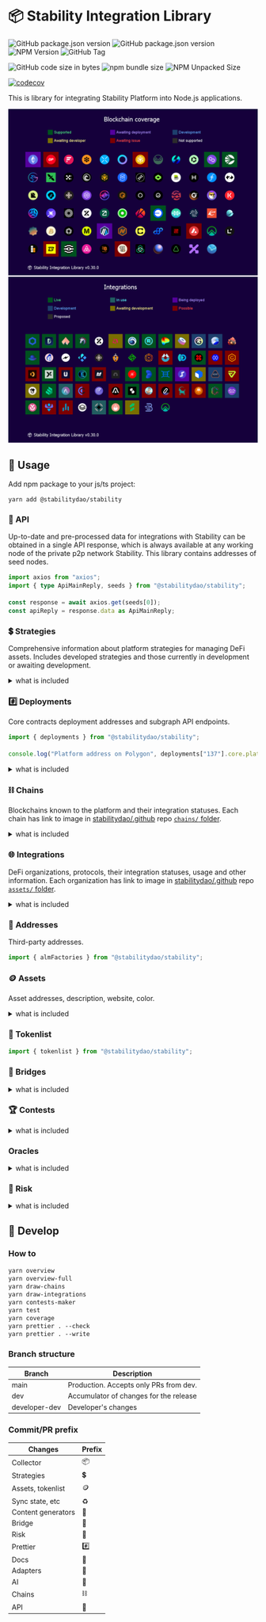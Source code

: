 # 📦 Stability Integration Library

![GitHub package.json version](https://img.shields.io/github/package-json/v/stabilitydao/stability/main)
![GitHub package.json version](https://img.shields.io/github/package-json/v/stabilitydao/stability/dev)
![NPM Version](https://img.shields.io/npm/v/%40stabilitydao%2Fstability?label=NPM%20version)
![GitHub Tag](https://img.shields.io/github/v/tag/stabilitydao/stability)

![GitHub code size in bytes](https://img.shields.io/github/languages/code-size/stabilitydao/stability?label=code%20size)
![npm bundle size](https://img.shields.io/bundlephobia/min/%40stabilitydao%2Fstability?label=NPM%20bundle%20size)
![NPM Unpacked Size](https://img.shields.io/npm/unpacked-size/%40stabilitydao%2Fstability?label=NPM%20unpacked%20size)

[![codecov](https://codecov.io/github/stabilitydao/stability/graph/badge.svg?token=V0JV1WOGMM)](https://codecov.io/github/stabilitydao/stability)

This is library for integrating Stability Platform into Node.js applications.

![](chains.png)
![](integrations.png)

## 🔌 Usage

Add npm package to your js/ts project:

```shell
yarn add @stabilitydao/stability
```

### 📡 API

Up-to-date and pre-processed data for integrations with Stability can be obtained in a single API response, which is
always available at any working node of the private p2p network Stability. This library contains addresses of seed
nodes.

```typescript
import axios from "axios";
import { type ApiMainReply, seeds } from "@stabilitydao/stability";

const response = await axios.get(seeds[0]);
const apiReply = response.data as ApiMainReply;
```

### 💲 Strategies

Comprehensive information about platform strategies for managing DeFi assets. Includes developed strategies and those
currently in development or awaiting development.

<details>
<summary>what is included</summary>

#### Types

- `Strategy`

#### Enums

- `const enum StrategyShortId`
- `enum StrategyState`
- `enum BaseStrategy`

#### Constants

- `strategies: {[shortId in StrategyShortId]:Strategy}`
- `strategyStateDescription: {[state in StrategyState]: string}`
- `baseStrategyContracts: {[baseStrategy in BaseStrategy]: string}`

#### Methods

- `getMerklStrategies()`
- `getALMStrategies()`
- `getStrategyShortId(id: string): StrategyShortId|undefined`
- `getStrategiesTotals(): {[state in StrategyState]: number}`
- `getStrategyProtocols(shortId: StrategyShortId): DeFiProtocol[]`
- `getChainStrategies(chainName: ChainName): Strategy[]`

</details>

### #️⃣ Deployments

Core contracts deployment addresses and subgraph API endpoints.

```typescript
import { deployments } from "@stabilitydao/stability";

console.log("Platform address on Polygon", deployments["137"].core.platform);
```

<details>
<summary>what is included</summary>

#### Types

- `Deployment`

#### Constants

- `deployments: {[chainId:string]:Deployment}`

</details>

### ⛓️ Chains

Blockchains known to the platform and their integration statuses. Each chain has link to image
in [stabilitydao/.github](https://github.com/stabilitydao/.github)
repo [`chains/` folder](https://github.com/stabilitydao/.github/tree/main/chains).

<details>
<summary>what is included</summary>

#### Types

- `Chain`
- `ChainStatusInfo`

#### Enums

- `const enum ChainName`
- `const enum ChainStatus`

#### Constants

- `chains: { [chainId: string]: Chain }`
- `chainStatusInfo: {[status in ChainStatus]: ChainStatusInfo}`

#### Methods

- `getSupportedChainNames(): ChainName[]`
- `getChainsTotals(): {[status in ChainStatus]: number}`
- `getChainByName(chainName: ChainName): Chain`

</details>

### 🌐 Integrations

DeFi organizations, protocols, their integration statuses, usage and other information. Each organization has link to
image in [stabilitydao/.github](https://github.com/stabilitydao/.github)
repo [`assets/` folder](https://github.com/stabilitydao/.github/tree/main/assets).

<details>
<summary>what is included</summary>

#### Types

- `DeFiOrganization`
- `DeFiProtocol`

#### Enums

- `const enum IntegrationStatus`
- `enum DefiCategory`

#### Constants

- `integrations: { [org: string]: DeFiOrganization }`

#### Methods

- `getIntegrationStatus(p: DeFiProtocol): IntegrationStatus`
- `getChainProtocols(chainId: string): DeFiProtocol[]`

</details>

### 📌 Addresses

Third-party addresses.

```typescript
import { almFactories } from "@stabilitydao/stability";
```

### 🪙 Assets

Asset addresses, description, website, color.

<details>
<summary>what is included</summary>

#### Types

- `Asset`
- `TokenData`

#### Constants

- `assets: Asset[]`
- `sonicWhitelistedAssets: { [addrLc: 0x${string}]: number; }`

#### Methods

- `getAsset(chainId: string, tokenAddress: 0x${string}): Asset|undefined`
- `getTokenData(address: 0x${string}): TokenData|undefined`

</details>

### 📜 Tokenlist

```typescript
import { tokenlist } from "@stabilitydao/stability";
```

### 🌉 Bridges

<details>
<summary>what is included</summary>

#### Types

- `Bridge`

#### Enums

- `const enum BridgeName`

#### Constants

- `bridges: Bridge[]`

#### Methods

- `getChainBridges(chainName: ChainName): Bridge[]`

</details>

### 🏆 Contests

<details>
<summary>what is included</summary>

#### Types

- `YieldContest`
- `Reward`

#### Constants

- `contests: { [contestId: string]: YieldContest }`

#### Enums

- `enum RewardType`

#### Methods

- `getContestReward = (contest: YieldContest, rewardType: RewardType): Reward | undefined`
- `getContestGemsReward = (contest: YieldContest): Reward | undefined`

</details>

### Oracles

<details>
<summary>what is included</summary>

#### Types

- `AssetOracle`

#### Constants

- `assetOracles: {[chainId: string]: { [assetAddress: 0x${string}]: AssetOracle }; }`
- `vaultOracles: {[chainId: string]: { [vaultAddress: 0x${string}]: 0x${string} }; }`

</details>

### 🚦 Risk

<details>
<summary>what is included</summary>

#### Types

- `IlDetails`

#### Methods

- `getIL = (strategyShortId: StrategyShortId, specific: string, assets: 0x${string}[]): IlDetails | undefined`

</details>

## 👷 Develop

### How to

```shell
yarn overview
yarn overview-full
yarn draw-chains
yarn draw-integrations
yarn contests-maker
yarn test
yarn coverage
yarn prettier . --check
yarn prettier . --write
```

### Branch structure

| Branch        | Description                            |
| ------------- | -------------------------------------- |
| main          | Production. Accepts only PRs from dev. |
| dev           | Accumulator of changes for the release |
| developer-dev | Developer's changes                    |

### Commit/PR prefix

| Changes            | Prefix |
| ------------------ | ------ |
| Collector          | 📦     |
| Strategies         | 💲     |
| Assets, tokenlist  | 🪙     |
| Sync state, etc    | ♻️️    |
| Content generators | 🎇     |
| Bridge             | 🌉     |
| Risk               | 🚦     |
| Prettier           | #️⃣     |
| Docs               | 📙     |
| Adapters           | 🔌     |
| AI                 | 🤖     |
| Chains             | ⛓️     |
| API                | 📡     |
